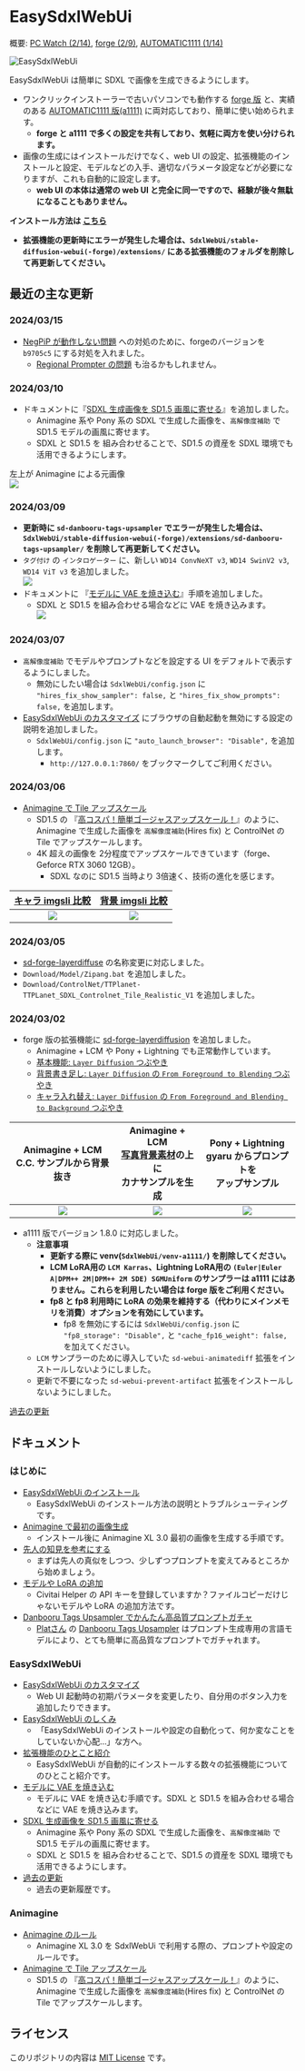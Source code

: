 ﻿# EasySdxlWebUi

概要: [PC Watch (2/14)](https://twitter.com/Zuntan03/status/1757707024958464163), [forge (2/9)](https://twitter.com/Zuntan03/status/1755898971195900249), [AUTOMATIC1111 (1/14)](https://twitter.com/Zuntan03/status/1746=426606456127804)

![EasySdxlWebUi](./SdxlWebUi/setup/doc/EasySdxlWebUi.webp)

EasySdxlWebUi は簡単に SDXL で画像を生成できるようにします。  

- ワンクリックインストーラーで古いパソコンでも動作する [forge 版](https://github.com/lllyasviel/stable-diffusion-webui-forge) と、実績のある [AUTOMATIC1111 版(a1111)](https://github.com/AUTOMATIC1111/stable-diffusion-webui) に両対応しており、簡単に使い始められます。
	- **forge と a1111 で多くの設定を共有しており、気軽に両方を使い分けられます。**
- 画像の生成にはインストールだけでなく、web UI の設定、拡張機能のインストールと設定、モデルなどの入手、適切なパラメータ設定などが必要になりますが、これも自動的に設定します。
	- **web UI の本体は通常の web UI と完全に同一ですので、経験が後々無駄になることもありません。**

**インストール方法は [こちら](https://github.com/Zuntan03/EasySdxlWebUi/wiki/EasySdxlWebUi-%E3%81%AE%E3%82%A4%E3%83%B3%E3%82%B9%E3%83%88%E3%83%BC%E3%83%AB)**

- **拡張機能の更新時にエラーが発生した場合は、`SdxlWebUi/stable-diffusion-webui(-forge)/extensions/` にある拡張機能のフォルダを削除して再更新してください。**

## 最近の主な更新

### 2024/03/15

- [NegPiP が動作しない問題](https://github.com/hako-mikan/sd-webui-negpip/issues/36#issuecomment-1995255830) への対処のために、forgeのバージョンを `b9705c5` にする対処を入れました。
	- [Regional Prompter の問題](https://github.com/lllyasviel/stable-diffusion-webui-forge/issues/515#issuecomment-1986967238) も治るかもしれません。

### 2024/03/10

- ドキュメントに『[SDXL 生成画像を SD1.5 画風に寄せる](https://github.com/Zuntan03/EasySdxlWebUi/wiki/SDXL-%E7%94%9F%E6%88%90%E7%94%BB%E5%83%8F%E3%82%92-SD1.5-%E7%94%BB%E9%A2%A8%E3%81%AB%E5%AF%84%E3%81%9B%E3%82%8B)』を追加しました。
	- Animagine 系や Pony 系の SDXL で生成した画像を、`高解像度補助` で SD1.5 モデルの画風に寄せます。  
	- SDXL と SD1.5 を 組み合わせることで、SD1.5 の資産を SDXL 環境でも活用できるようにします。

左上が Animagine による元画像  
![](https://raw.githubusercontent.com/wiki/Zuntan03/EasySdxlWebUi/img/CLG/Sd15HiresW.webp)

### 2024/03/09

- **更新時に `sd-danbooru-tags-upsampler` でエラーが発生した場合は、`SdxlWebUi/stable-diffusion-webui(-forge)/extensions/sd-danbooru-tags-upsampler/` を削除して再更新してください。**
- `タグ付け` の `インタロゲーター` に、新しい `WD14 ConvNeXT v3`, `WD14 SwinV2 v3`, `WD14 ViT v3` を追加しました。  
![](https://raw.githubusercontent.com/wiki/Zuntan03/EasySdxlWebUi/img/CLG/Wd14TaggerV3.png)
- ドキュメントに 『[モデルに VAE を焼き込む](https://github.com/Zuntan03/EasySdxlWebUi/wiki/%E3%83%A2%E3%83%87%E3%83%AB%E3%81%AB-VAE-%E3%82%92%E7%84%BC%E3%81%8D%E8%BE%BC%E3%82%80)』手順を追加しました。
	- SDXL と SD1.5 を組み合わせる場合などに VAE を焼き込みます。  
	![](https://raw.githubusercontent.com/wiki/Zuntan03/EasySdxlWebUi/img/BKVE/BakeVae.png)

### 2024/03/07

- `高解像度補助` でモデルやプロンプトなどを設定する UI をデフォルトで表示するようにしました。
	- 無効にしたい場合は `SdxlWebUi/config.json` に `"hires_fix_show_sampler": false,` と `"hires_fix_show_prompts": false,` を追加します。
- [EasySdxlWebUi のカスタマイズ](https://github.com/Zuntan03/EasySdxlWebUi/wiki/EasySdxlWebUi-%E3%81%AE%E3%82%AB%E3%82%B9%E3%82%BF%E3%83%9E%E3%82%A4%E3%82%BA#%E8%A8%AD%E5%AE%9A-%E3%82%BF%E3%83%96%E3%81%AE%E5%A4%89%E6%9B%B4%E3%82%92%E6%AE%8B%E3%81%99) にブラウザの自動起動を無効にする設定の説明を追加しました。
	- `SdxlWebUi/config.json` に `"auto_launch_browser": "Disable",` を追加します。
		- `http://127.0.0.1:7860/` をブックマークしてご利用ください。

### 2024/03/06

- [Animagine で Tile アップスケール](https://github.com/Zuntan03/EasySdxlWebUi/wiki/Animagine-%E3%81%A7-Tile-%E3%82%A2%E3%83%83%E3%83%97%E3%82%B9%E3%82%B1%E3%83%BC%E3%83%AB)
	- SD1.5 の 『[高コスパ！簡単ゴージャスアップスケール！](https://twitter.com/Zuntan03/status/1665553153654411265)』のように、Animagine で生成した画像を `高解像度補助`(Hires fix) と ControlNet の Tile でアップスケールします。
	- 4K 超えの画像を 2分程度でアップスケールできています（forge、Geforce RTX 3060 12GB）。  
		- SDXL なのに SD1.5 当時より 3倍速く、技術の進化を感じます。

|[キャラ imgsli 比較](https://imgsli.com/MjQ0OTM5)|[背景 imgsli 比較](https://imgsli.com/MjQ0OTQx)|
|:--:|:--:|
|[![](https://raw.githubusercontent.com/wiki/Zuntan03/EasySdxlWebUi/img/UPSC/char_upscale.webp)](https://imgsli.com/MjQ0OTM5)|[![](https://raw.githubusercontent.com/wiki/Zuntan03/EasySdxlWebUi/img/UPSC/bg_upscale.webp)](https://imgsli.com/MjQ0OTQx)|

### 2024/03/05

- [sd-forge-layerdiffuse](https://github.com/layerdiffusion/sd-forge-layerdiffuse) の名称変更に対応しました。
- `Download/Model/Zipang.bat` を追加しました。
- `Download/ControlNet/TTPlanet-TTPLanet_SDXL_Controlnet_Tile_Realistic_V1` を追加しました。

### 2024/03/02

- forge 版の拡張機能に [sd-forge-layerdiffusion](https://github.com/layerdiffusion/sd-forge-layerdiffusion) を追加しました。
	- Animagine + LCM や Pony + Lightning でも正常動作しています。
	- [基本機能: `Layer Diffusion` つぶやき](https://twitter.com/Zuntan03/status/1763585228763984108)
	- [背景書き足し: `Layer Diffusion` の `From Foreground to Blending` つぶやき](https://twitter.com/Zuntan03/status/1763614528695374112)
	- [キャラ入れ替え: `Layer Diffusion` の `From Foreground and Blending to Background` つぶやき](https://twitter.com/Zuntan03/status/1763643060238610448)

|Animagine + LCM<br>C.C. サンプルから背景抜き|Animagine + LCM<br>[写真背景素材](https://www.pexels.com/ja-jp/photo/1916816/)の上に<br>カナサンプルを生成|Pony + Lightning<br>gyaru からプロンプトを<br>アップサンプル|
|:--:|:--:|:--:|
|![](https://raw.githubusercontent.com/wiki/Zuntan03/EasySdxlWebUi/img/CLG/LayerAnimagineLCM.png)|![](https://raw.githubusercontent.com/wiki/Zuntan03/EasySdxlWebUi/img/CLG/LayerPhotoBG.webp)|![](https://raw.githubusercontent.com/wiki/Zuntan03/EasySdxlWebUi/img/CLG/LayerPonyLightning.png)|

- a1111 版でバージョン 1.8.0 に対応しました。
	- **注意事項**
		- **更新する際に venv(`SdxlWebUi/venv-a1111/`) を削除してください。**
		- **LCM LoRA用の `LCM Karras`、Lightning LoRA用の `(Euler|Euler A|DPM++ 2M|DPM++ 2M SDE) SGMUniform` のサンプラーは a1111 にはありません。これらを利用したい場合は forge 版をご利用ください。**
		- **fp8 と fp8 利用時に LoRA の効果を維持する（代わりにメインメモリを消費）オプションを有効にしています。**
			- fp8 を無効にするには `SdxlWebUi/config.json` に `"fp8_storage": "Disable",` と `"cache_fp16_weight": false,` を加えてください。
	- `LCM` サンプラーのために導入していた `sd-webui-animatediff` 拡張をインストールしないようにしました。
	- 更新で不要になった `sd-webui-prevent-artifact` 拡張をインストールしないようにしました。

[過去の更新](https://github.com/Zuntan03/EasySdxlWebUi/wiki/%E9%81%8E%E5%8E%BB%E3%81%AE%E6%9B%B4%E6%96%B0)
## ドキュメント

### はじめに

- [EasySdxlWebUi のインストール](https://github.com/Zuntan03/EasySdxlWebUi/wiki/EasySdxlWebUi-%E3%81%AE%E3%82%A4%E3%83%B3%E3%82%B9%E3%83%88%E3%83%BC%E3%83%AB)
	- EasySdxlWebUi のインストール方法の説明とトラブルシューティングです。  
- [Animagine で最初の画像生成](https://github.com/Zuntan03/EasySdxlWebUi/wiki/Animagine-%E3%81%A7%E6%9C%80%E5%88%9D%E3%81%AE%E7%94%BB%E5%83%8F%E7%94%9F%E6%88%90)
	- インストール後に Animagine XL 3.0 最初の画像を生成する手順です。
- [先人の知見を参考にする](https://github.com/Zuntan03/EasySdxlWebUi/wiki/%E5%85%88%E4%BA%BA%E3%81%AE%E7%9F%A5%E8%A6%8B%E3%82%92%E5%8F%82%E8%80%83%E3%81%AB%E3%81%99%E3%82%8B)
	- まずは先人の真似をしつつ、少しずつプロンプトを変えてみるところから始めましょう。
- [モデルや LoRA の追加](https://github.com/Zuntan03/EasySdxlWebUi/wiki/%E3%83%A2%E3%83%87%E3%83%AB%E3%82%84-LoRA-%E3%81%AE%E8%BF%BD%E5%8A%A0)
	- Civitai Helper の API キーを登録していますか？ファイルコピーだけじゃないモデルや LoRA の追加方法です。
- [Danbooru Tags Upsampler でかんたん高品質プロンプトガチャ](https://github.com/Zuntan03/EasySdxlWebUi/wiki/Danbooru-Tags-Upsampler-%E3%81%A7%E3%81%8B%E3%82%93%E3%81%9F%E3%82%93%E9%AB%98%E5%93%81%E8%B3%AA%E3%83%97%E3%83%AD%E3%83%B3%E3%83%97%E3%83%88%E3%82%AC%E3%83%81%E3%83%A3)
	- [Platさん](https://twitter.com/p1atdev_art) の [Danbooru Tags Upsampler](https://github.com/p1atdev/sd-danbooru-tags-upsampler) はプロンプト生成専用の言語モデルにより、とても簡単に高品質なプロンプトでガチャれます。

### EasySdxlWebUi

- [EasySdxlWebUi のカスタマイズ](https://github.com/Zuntan03/EasySdxlWebUi/wiki/EasySdxlWebUi-%E3%81%AE%E3%82%AB%E3%82%B9%E3%82%BF%E3%83%9E%E3%82%A4%E3%82%BA)
	- Web UI 起動時の初期パラメータを変更したり、自分用のボタン入力を追加したりできます。
- [EasySdxlWebUi のしくみ](https://github.com/Zuntan03/EasySdxlWebUi/wiki/EasySdxlWebUi-%E3%81%AE%E3%81%97%E3%81%8F%E3%81%BF)
	- 「EasySdxlWebUi のインストールや設定の自動化って、何か変なことをしていないか心配…」な方へ。
-  [拡張機能のひとこと紹介](https://github.com/Zuntan03/EasySdxlWebUi/wiki/%E6%8B%A1%E5%BC%B5%E6%A9%9F%E8%83%BD%E3%81%AE%E3%81%B2%E3%81%A8%E3%81%93%E3%81%A8%E7%B4%B9%E4%BB%8B)
	- EasySdxlWebUi が自動的にインストールする数々の拡張機能についてのひとこと紹介です。
- [モデルに VAE を焼き込む](https://github.com/Zuntan03/EasySdxlWebUi/wiki/%E3%83%A2%E3%83%87%E3%83%AB%E3%81%AB-VAE-%E3%82%92%E7%84%BC%E3%81%8D%E8%BE%BC%E3%82%80)
	- モデルに VAE を焼き込む手順です。SDXL と SD1.5 を組み合わせる場合などに VAE を焼き込みます。
- [SDXL 生成画像を SD1.5 画風に寄せる](https://github.com/Zuntan03/EasySdxlWebUi/wiki/SDXL-%E7%94%9F%E6%88%90%E7%94%BB%E5%83%8F%E3%82%92-SD1.5-%E7%94%BB%E9%A2%A8%E3%81%AB%E5%AF%84%E3%81%9B%E3%82%8B)
	- Animagine 系や Pony 系の SDXL で生成した画像を、`高解像度補助` で SD1.5 モデルの画風に寄せます。  
	- SDXL と SD1.5 を 組み合わせることで、SD1.5 の資産を SDXL 環境でも活用できるようにします。
- [過去の更新](https://github.com/Zuntan03/EasySdxlWebUi/wiki/%E9%81%8E%E5%8E%BB%E3%81%AE%E6%9B%B4%E6%96%B0)
	- 過去の更新履歴です。

### Animagine

- [Animagine のルール](https://github.com/Zuntan03/EasySdxlWebUi/wiki/Animagine-%E3%81%AE%E3%83%AB%E3%83%BC%E3%83%AB)
	- Animagine XL 3.0 を SdxlWebUi で利用する際の、プロンプトや設定のルールです。
- [Animagine で Tile アップスケール](https://github.com/Zuntan03/EasySdxlWebUi/wiki/Animagine-%E3%81%A7-Tile-%E3%82%A2%E3%83%83%E3%83%97%E3%82%B9%E3%82%B1%E3%83%BC%E3%83%AB)
	- SD1.5 の 『[高コスパ！簡単ゴージャスアップスケール！](https://twitter.com/Zuntan03/status/1665553153654411265)』のように、Animagine で生成した画像を `高解像度補助`(Hires fix) と ControlNet の Tile でアップスケールします。


## ライセンス

このリポジトリの内容は [MIT License](./LICENSE.txt) です。

